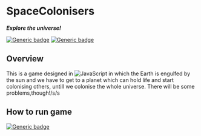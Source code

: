 # SpaceColonisers 

_**Explore the universe!**_

[![Generic badge](https://img.shields.io/badge/Programming_Language-JavaScript-brightgreen.svg)](https://www.python.org/downloads/release/python-388/)
[![Generic badge](https://img.shields.io/badge/Status-Work_in_progress-red.svg)](https://user-images.githubusercontent.com/74598401/115232433-51f03480-a134-11eb-8f58-f14b52d9e230.png)


## Overview
This is a game designed in ![_JavaScript_](https://www.oracle.com/java/technologies/) in which the Earth is engulfed by the sun and we have to get to a planet which can hold life and start colonising others, untill we colonise the whole universe. There will be some problems,though!/s/s 

## How to run game
[![Generic badge](https://img.shields.io/badge/coming_soon-____-red.svg)](https://user-images.githubusercontent.com/74598401/115232433-51f03480-a134-11eb-8f58-f14b52d9e230.png)
